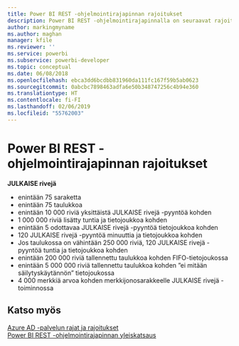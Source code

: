 ```yaml
---
title: Power BI REST -ohjelmointirajapinnan rajoitukset
description: Power BI REST -ohjelmointirajapinnalla on seuraavat rajoitukset
author: markingmyname
ms.author: maghan
manager: kfile
ms.reviewer: ''
ms.service: powerbi
ms.subservice: powerbi-developer
ms.topic: conceptual
ms.date: 06/08/2018
ms.openlocfilehash: ebca3dd6bcdbb831960da111fc167f59b5ab0623
ms.sourcegitcommit: 0abcbc7898463adfa6e50b348747256c4b94e360
ms.translationtype: HT
ms.contentlocale: fi-FI
ms.lasthandoff: 02/06/2019
ms.locfileid: "55762003"
---
```

# <a name="power-bi-rest-api-limitations"></a>Power BI REST -ohjelmointirajapinnan rajoitukset  
  
**JULKAISE rivejä**
  
* enintään 75 saraketta
* enintään 75 taulukkoa
* enintään 10 000 riviä yksittäistä JULKAISE rivejä -pyyntöä kohden  
* 1 000 000 riviä lisätty tuntia ja tietojoukkoa kohden  
* enintään 5 odottavaa JULKAISE rivejä -pyyntöä tietojoukkoa kohden  
* 120 JULKAISE rivejä -pyyntöä minuuttia ja tietojoukkoa kohden
* Jos taulukossa on vähintään 250 000 riviä, 120 JULKAISE rivejä -pyyntöä tuntia ja tietojoukkoa kohden
* enintään 200 000 riviä tallennettu taulukkoa kohden FIFO-tietojoukossa
* enintään 5 000 000 riviä tallennettu taulukkoa kohden ”ei mitään säilytyskäytännön” tietojoukossa  
* 4 000 merkkiä arvoa kohden merkkijonosarakkeelle JULKAISE rivejä -toiminnossa
  
## <a name="see-also"></a>Katso myös

[Azure AD -palvelun rajat ja rajoitukset](https://docs.microsoft.com/azure/active-directory/active-directory-service-limits-restrictions)   
[Power BI REST -ohjelmointirajapinnan yleiskatsaus](https://docs.microsoft.com/rest/api/power-bi/)